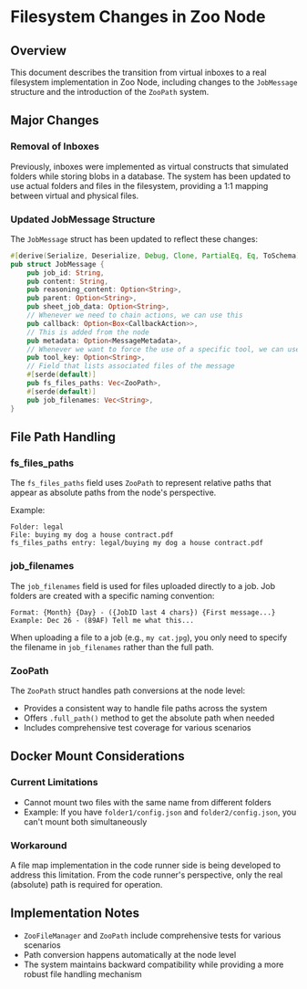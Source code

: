 # Filesystem Changes in Zoo Node

## Overview
This document describes the transition from virtual inboxes to a real filesystem implementation in Zoo Node, including changes to the `JobMessage` structure and the introduction of the `ZooPath` system.

## Major Changes

### Removal of Inboxes
Previously, inboxes were implemented as virtual constructs that simulated folders while storing blobs in a database. The system has been updated to use actual folders and files in the filesystem, providing a 1:1 mapping between virtual and physical files.

### Updated JobMessage Structure
The `JobMessage` struct has been updated to reflect these changes:

```rust
#[derive(Serialize, Deserialize, Debug, Clone, PartialEq, Eq, ToSchema)]
pub struct JobMessage {
    pub job_id: String,
    pub content: String,
    pub reasoning_content: Option<String>,
    pub parent: Option<String>,
    pub sheet_job_data: Option<String>,
    // Whenever we need to chain actions, we can use this
    pub callback: Option<Box<CallbackAction>>,
    // This is added from the node
    pub metadata: Option<MessageMetadata>,
    // Whenever we want to force the use of a specific tool, we can use this
    pub tool_key: Option<String>,
    // Field that lists associated files of the message
    #[serde(default)]
    pub fs_files_paths: Vec<ZooPath>,
    #[serde(default)]
    pub job_filenames: Vec<String>,
}
```

## File Path Handling

### fs_files_paths
The `fs_files_paths` field uses `ZooPath` to represent relative paths that appear as absolute paths from the node's perspective. 

Example:
```
Folder: legal
File: buying my dog a house contract.pdf
fs_files_paths entry: legal/buying my dog a house contract.pdf
```

### job_filenames
The `job_filenames` field is used for files uploaded directly to a job. Job folders are created with a specific naming convention:
```
Format: {Month} {Day} - ({JobID last 4 chars}) {First message...}
Example: Dec 26 - (89AF) Tell me what this...
```

When uploading a file to a job (e.g., `my cat.jpg`), you only need to specify the filename in `job_filenames` rather than the full path.

### ZooPath
The `ZooPath` struct handles path conversions at the node level:
- Provides a consistent way to handle file paths across the system
- Offers `.full_path()` method to get the absolute path when needed
- Includes comprehensive test coverage for various scenarios

## Docker Mount Considerations

### Current Limitations
- Cannot mount two files with the same name from different folders
- Example: If you have `folder1/config.json` and `folder2/config.json`, you can't mount both simultaneously

### Workaround
A file map implementation in the code runner side is being developed to address this limitation. From the code runner's perspective, only the real (absolute) path is required for operation.

## Implementation Notes
- `ZooFileManager` and `ZooPath` include comprehensive tests for various scenarios
- Path conversion happens automatically at the node level
- The system maintains backward compatibility while providing a more robust file handling mechanism

